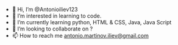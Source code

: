 - 👋 Hi, I’m @Antonioiliev123
- 👀 I’m interested in learning to code.
- 🌱 I’m currently learning python, HTML & CSS, Java, Java Script
- 💞️ I’m looking to collaborate on ?
- 📫 How to reach me antonio.martinov.iliev@gmail.com

<!---
Antonioiliev123/Antonioiliev123 is a ✨ special ✨ repository because its `README.md` (this file) appears on your GitHub profile.
You can click the Preview link to take a look at your changes.
--->

